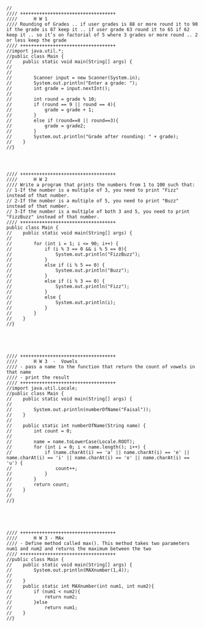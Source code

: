 	//
	//// +++++++++++++++++++++++++++++++++++
	////      H W 1
	//// Rounding of Grades .. if user grades is 88 or more round it to 90 if the grade is 87 keep it .. if user grade 63 round it to 65 if 62 keep it .. so it’s on factorial of 5 where 3 grades or more round .. 2 or less keep the grade
	//// +++++++++++++++++++++++++++++++++++
	//import java.util.*;
	//public class Main {
	//    public static void main(String[] args) {
	//
	//
	//        Scanner input = new Scanner(System.in);
	//        System.out.println("Enter a grade: ");
	//        int grade = input.nextInt();
	//
	//        int round = grade % 10;
	//        if (round == 9 || round == 4){
	//            grade = grade + 1;
	//        }
	//        else if (round==8 || round==3){
	//            grade = grade2;
	//        }
	//        System.out.println("Grade after rounding: " + grade);
	//    }
	//}




	//// +++++++++++++++++++++++++++++++++++
	////      H W 2
	//// Write a program that prints the numbers from 1 to 100 such that:
	// 1-If the number is a multiple of 3, you need to print "Fizz" instead of that number.
	// 2-If the number is a multiple of 5, you need to print "Buzz" instead of that number.
	// 3-If the number is a multiple of both 3 and 5, you need to print "FizzBuzz" instead of that number.
	//// +++++++++++++++++++++++++++++++++++
	public class Main {
	//    public static void main(String[] args) {
	//
	//        for (int i = 1; i <= 90; i++) {
	//            if (i % 3 == 0 && i % 5 == 0){
	//                System.out.println("FizzBuzz");
	//            }
	//            else if (i % 5 == 0) {
	//                System.out.println("Buzz");
	//            }
	//            else if (i % 3 == 0) {
	//                System.out.println("Fizz");
	//            }
	//            else {
	//                System.out.println(i);
	//            }
	//        }
	//    }
	//}





	//// +++++++++++++++++++++++++++++++++++
	////      H W 3  -  Vowels
	//// - pass a name to the function that return the count of vowels in that name
	//// - print the result
	//// +++++++++++++++++++++++++++++++++++
	//import java.util.Locale;
	//public class Main {
	//    public static void main(String[] args) {
	//
	//        System.out.println(numberOfName("Faisal"));
	//    }
	//
	//    public static int numberOfName(String name) {
	//        int count = 0;
	//
	//        name = name.toLowerCase(Locale.ROOT);
	//        for (int i = 0; i < name.length(); i++) {
	//            if (name.charAt(i) == 'a' || name.charAt(i) == 'e' || name.charAt(i) == 'i' || name.charAt(i) == 'o' || name.charAt(i) == 'u') {
	//                count++;
	//            }
	//        }
	//        return count;
	//    }
	//
	//}





	//// +++++++++++++++++++++++++++++++++++
	////      H W 3 - MAx
	//// - Define method called max(). This method takes two parameters num1 and num2 and returns the maximum between the two
	//// +++++++++++++++++++++++++++++++++++
	//public class Main {
	//    public static void main(String[] args) {
	//        System.out.println(MAXnumber(1,4));
	//
	//    }
	//    public static int MAXnumber(int num1, int num2){
	//        if (num1 < num2){
	//            return num2;
	//        }else
	//            return num1;
	//    }
	//}
